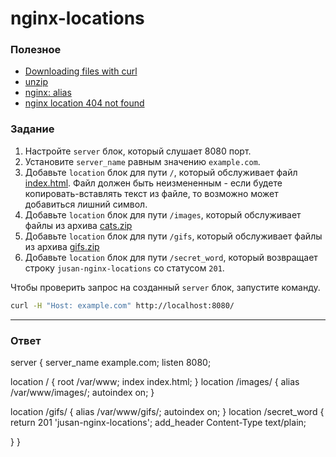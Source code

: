 # nginx-locations

### Полезное

- [Downloading files with curl ](http://www.compciv.org/recipes/cli/downloading-with-curl/)
- [unzip](https://askubuntu.com/questions/86849/how-to-unzip-a-zip-file-from-the-terminal)
- [nginx: alias](http://nginx.org/en/docs/http/ngx_http_core_module.html#alias)
- [nginx location 404 not found](https://stackoverflow.com/questions/41099318/nginx-location-404-not-found)

### Задание

1. Настройте `server` блок, который слушает 8080 порт.
2. Установите `server_name` равным значению `example.com`.
3. Добавьте `location` блок для пути `/`, который обслуживает файл [index.html](https://stepik.org/media/attachments/lesson/686238/index.html). Файл должен быть неизмененным - если будете копировать-вставлять текст из файле, то возможно может добавиться лишний символ.
4. Добавьте `location` блок для пути `/images`, который обслуживает файлы из архива [cats.zip](https://stepik.org/media/attachments/lesson/686238/cats.zip)
5. Добавьте `location` блок для пути `/gifs`, который обслуживает файлы из архива [gifs.zip](https://stepik.org/media/attachments/lesson/686238/gifs.zip)
6. Добавьте `location` блок для пути `/secret_word`, который возвращает строку `jusan-nginx-locations` со статусом `201`.

Чтобы проверить запрос на созданный `server` блок, запустите команду.

```bash
curl -H "Host: example.com" http://localhost:8080/
```

---

### Ответ

server {
    server_name example.com;
    listen 8080;

  location / {
    root /var/www;
    index index.html;
}
  location /images/  {
    alias /var/www/images/;
    autoindex on;
}

  location /gifs/ {
     alias /var/www/gifs/;
     autoindex on;
}
  location /secret_word {
      return 201 'jusan-nginx-locations';
      add_header Content-Type text/plain;

}
}
